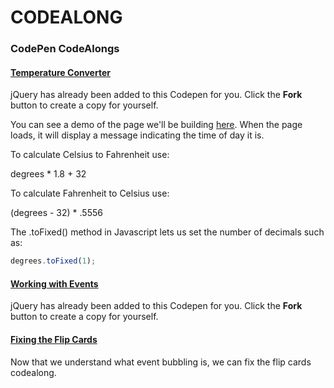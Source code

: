 # CODEALONG

### CodePen CodeAlongs

#### [Temperature Converter](https://codepen.io/jme11/pen/vRMGYg)

jQuery has already been added to this Codepen for you. Click the **Fork** button to create a copy for yourself.

You can see a demo of the page we'll be building [here](https://codepen.io/jme11/live/LdMowg).  When the page loads, it will display a message indicating the time of day it is.

To calculate Celsius to Fahrenheit use:

degrees * 1.8 + 32

To calculate Fahrenheit to Celsius use:

(degrees - 32) * .5556

The .toFixed() method in Javascript lets us set the number of decimals such as:

```js
degrees.toFixed(1);
```

#### [Working with Events](https://codepen.io/jme11/pen/mjmeYN?editors=0111)

jQuery has already been added to this Codepen for you. Click the **Fork** button to create a copy for yourself.


#### [Fixing the Flip Cards](https://codepen.io/jme11/pen/oMzGxy?editors=0110)

Now that we understand what event bubbling is, we can fix the flip cards codealong.



